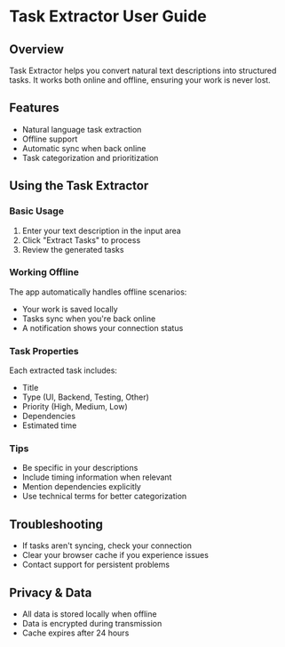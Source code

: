 # Task Extractor User Guide

## Overview
Task Extractor helps you convert natural text descriptions into structured tasks. It works both online and offline, ensuring your work is never lost.

## Features
- Natural language task extraction
- Offline support
- Automatic sync when back online
- Task categorization and prioritization

## Using the Task Extractor

### Basic Usage
1. Enter your text description in the input area
2. Click "Extract Tasks" to process
3. Review the generated tasks

### Working Offline
The app automatically handles offline scenarios:
- Your work is saved locally
- Tasks sync when you're back online
- A notification shows your connection status

### Task Properties
Each extracted task includes:
- Title
- Type (UI, Backend, Testing, Other)
- Priority (High, Medium, Low)
- Dependencies
- Estimated time

### Tips
- Be specific in your descriptions
- Include timing information when relevant
- Mention dependencies explicitly
- Use technical terms for better categorization

## Troubleshooting
- If tasks aren't syncing, check your connection
- Clear your browser cache if you experience issues
- Contact support for persistent problems

## Privacy & Data
- All data is stored locally when offline
- Data is encrypted during transmission
- Cache expires after 24 hours 